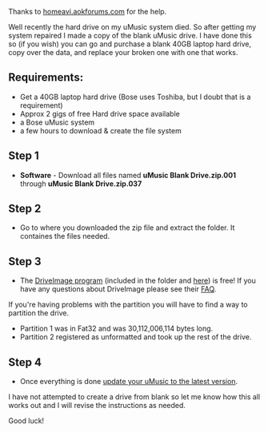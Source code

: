 Thanks to <a href="http://homeavi.aokforums.com/">homeavi.aokforums.com</a> for the help.

Well recently the hard drive on my uMusic system died. So after getting my system repaired I made a copy of the blank uMusic drive. I have done this so (if you wish) you can go and purchase a blank 40GB laptop hard drive, copy over the data, and replace your broken one with one that works.

## Requirements:
* Get a 40GB laptop hard drive (Bose uses Toshiba, but I doubt that is a requirement)
* Approx 2 gigs of free Hard drive space available
* a Bose uMusic system
* a few hours to download & create the file system

## Step 1 
- <b>Software</b> - Download all files named <b>uMusic Blank Drive.zip.001</b> through <b>uMusic Blank Drive.zip.037</b>

## Step 2 
- Go to where you downloaded the zip file and extract the folder. It containes the files needed.

## Step 3 
- The <a href="http://www.runtime.org/driveimage-xml.htm">DriveImage program</a> (included in the folder and <a href="https://github.com/bosefirmware/cd-updates/raw/master/dvd-systems/uMusic-updates/uMusic_Blank_Drive/driveimage%20xml%201.21.exe">here</a>) is free! If you have any questions about DriveImage please see their <a href="http://www.runtime.org/driveimage_faq.htm">FAQ</a>.

If you're having problems with the partition you will have to find a way to partition the drive.
  * Partition 1 was in Fat32 and was 30,112,006,114 bytes long.
  * Partition 2 registered as unformatted and took up the rest of the drive.

## Step 4 
- Once everything is done <a href="https://github.com/bosefirmware/cd-updates/tree/master/dvd-systems/uMusic-updates">update your uMusic to the latest version</a>.

I have not attempted to create a drive from blank so let me know how this all works out and I will revise the instructions as needed.

Good luck!
